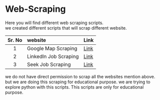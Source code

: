 # Web-Scraping		
Here you will find different web scraping scripts.  
we created different scripts that will scrap different website. 


| Sr. No | website                   | Link                |
|:------:|:--------------------------|:--------------------|
|1       | Google Map Scraping       | <a href="https://github.com/raj1997/Web-Scraping/tree/master/Google%20MAP%20Scraper">Link</a>  |
|2       | LinkedIn Job Scraping     | <a href="">Link</a>  |
|3       | Seek Job Scraping         | <a href="">Link</a>  |


we do not have direct permission to scrap all the websites mention above. but we are doing this scraping for educational purpose. we are trying to explore python with this scripts.
This scripts are only for educational purpose.
